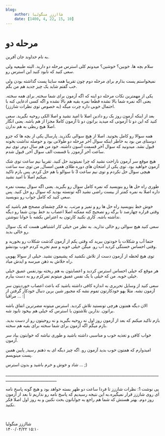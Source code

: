```yaml
---
blog:
    author: شااززز منگولیا
    date: [1400, 4, 22, 15, 10]
---
```

# مرحله دو

<div class="cnt">
به نام خداوند جان آفرین.<p></p>
<p>سلام بچه ها. خوبین؟ خوشین؟ میدونم کلی استرس مرحله دو دارید. البته طبیعیه ولی سعی کنید که نابود کنید این استرس رو.</p>
<p>نمیخواستم پست بذارم برای مرحله دوم چون تقریبا همه سایتا پست گذاشته بودن ولی خب گفتم شاید یک چیز جدید هم من بگم.</p>
<p>یکی از مهمترین نکات مرحله دو اینه که اگه آزمون برای شما سخته, برای همه سخته. یعنی اگه نمره شما بالا نشده قطعا نمره بقیه هم بالا نشده و اگه کسی ادعایی کنه با احتمال خوبی داره چرت میگه (به خصوص توی نظرات شاززز).</p>
<p>بعد از اینکه آزمون روز یک رو دادین اصلا نا امید نشید و اصلا الکی روحیه نگیرید. سعی کنید که این دو تا آزمونی که میدید براتون دو تا آزمون کاملا مجزا از هم باشه. یعنی انگار اصلا هیچ ربطی به هم ندارن.</p>
<p>همه سوالا رو کامل بخونید. اصلا از هیچ سوالی نگذرید. پارسال یکی از بچه ها که جزو دوستای من بود به خاطر اینکه سوال آخر مرحله دو طولانی بود و حوصله نداشت بخونه قبول نشد. میدونید که سوال آخر قسمت آسون داشته. خود من هم سال دوم, توی نیم ساعت آخر آزمون, با قسمت الف سوال آخر, قبول شدم.</p>
<p>هیچ موقع سر آرمون ناراحت نشید که چرا نمیتونید حل کنید. تقریبا نیم ساعت توی شک آزمون خواهید بود. توی یکی از امتحان های دوره طلای همین امسال, من توی سه ساعت هیچی سوال حل نکردم و توی نیم ساعت 3 تا سوالو با هم حل کردم. پس بازم تاکید میکنم اصلا نا امید نشید.</p>
<p>طوری راه حل ها رو بنویسید که نمره کامل سوال رو بگیرید. یعنی اگه سوال بیست نمره داره اصلا به نمره کمتر از بیست راضی نشید اگه تونسته بودید که سوال رو حل کنید. پس سعی کنید که کامل جواب رو بنویسید.</p>
<p>خوش خط بنویسید راه حل ها رو و تمیز و مرتب. به فکر چشمای مصحح هم باشید که وقتی قراره چهارصد تا برگه رو تصحیح کنه ممکنه اصلا اعصاب بد خط بودن شما رو دیگه نداشته باشه. کاری نکنید کارتون به اعتراض بکشه با خوانا ننوشتن.</p>
<p>سعی کنید هیچ سوالی رو خالی نذارید. به نظر من خیلی کار اشتباهی هست که یک سوال رو خالی بدید.</p>
<p>حتما آب و شکلات با خودتون ببرید که وقتی یکم از آزمون گذشت شکلات رو بخورید و وقتی احساس خستگی کردید آب رو. میگن خیلی خوبه و منم تجربه کردم خوب بودنشو.</p>
<p>توی هیچ لحظه از آزمون دست از تلاش نکشید که پشیمون نشید. خیلی از سوالا یهویی راه حلاش به ذهن میرسه و ایدش میاد.</p>
<p>هر موقع که خیلی احساس استرس کردید و اعصابتون به هم ریخته بود,نفس عمیق خیلی خیلی خوبه. من که خیلی با یک نفس عمیق میتونم تمرکزم رو به دست بیارم.</p>
<p>سعی کنید از وسایل تحریری به اندازه کافی داشته باشید که باعث اعصاب خوردیتون سر آزمون نشه. مثلا یهو خودکارتون تموم نشه که مجبور شین برین دنبال خودکار گرفتن از مراقبا ... :|</p>
<p>الان دیگه همتون هرچی تونستید تلاش کردید. استرس میتونه مضرترین اتفاق باشه براتون. نذارین تلاشتون با استرس که خیلی هم بیخود نابود شه.</p>
<p>بازم تاکید میکنم که بعد از آزمون روز اول نه روحیه بگیرید و نه روحیتون رو از دست بدید. بازم میگم اگه آزمون برای شما سخته برای بقیه هم سخته. </p>
<p>خواب کافی و تغذیه خوب و مناسبی داشته باشید و طوری نباشه که خوابتون بیاد سر آزمون.</p>
<p>امیدوارم که همتون خوب بدید آزمون رو. اگه چیز دیگه ای به ذهنم رسید, پایین همین پست مینویسم.</p>
<p>شاد و خوش و خرم باشید و بدون استرس ... ;)</p>
<p>________________________________________________________________________________________________________</p>
<p>پی نوشت 1: نظرات شاززز تا فردا ساعت دو ظهر بسته خواهد بود و هیچ گونه پاسخ نامه ای روی شاززز قرار نمیگیره.به این نتیجه رسیدیم که پاسخ نامه رو نذاریم تا بعد از آزمون روز دوم. بهتر هستش که شما هم راجع به جواباتون بحث نکنین و به روز اول اصلا فکر نکنید.</p>
<p><br/></p>
</div>

<div class="blog-info">
    <div class="blog-author">شااززز منگولیا</div>
    <div class="blog-date">۱۴۰۰/۰۴/۲۲ ۱۵:۱۰</div>
</div>

